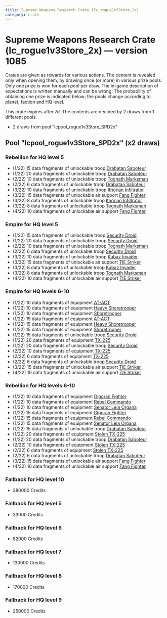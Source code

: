 ```yaml
---
title: Supreme Weapons Research Crate (lc_rogue1v3Store_2x)
category: crate
---
```


# Supreme Weapons Research Crate (lc_rogue1v3Store_2x) — version 1085

Crates are given as rewards for various actions. The content is revealed only when opening them, by drawing once (or more) in various prize pools. Only one prize is won for each pool per draw. The in-game description of expectations is written manually and can be wrong. The probability of obtaining one prize is indicated below; the pools change according to planet, faction and HQ level.

This crate expires after 7d. The contents are decided by 2 draws from 1 different pools.
  * 2 draws from pool "lcpool_rogue1v3Store_SPD2x"

## Pool "lcpool_rogue1v3Store_SPD2x" (x2 draws)

### Rebellion for HQ level 5

  * (1/22) 15 data fragments of unlockable troop [Drabatan Saboteur](BigMouthAlien)
  * (1/22) 20 data fragments of unlockable troop [Drabatan Saboteur](BigMouthAlien)
  * (2/22) 10 data fragments of unlockable troop [Tognath Marksman](RebelTognath)
  * (2/22) 6 data fragments of unlockable troop [Drabatan Saboteur](BigMouthAlien)
  * (3/22) 10 data fragments of unlockable troop [Ithorian Infiltrator](IthorianInfiltrator)
  * (3/22) 15 data fragments of unlockable air support [Fang Fighter](FangFighter)
  * (3/22) 8 data fragments of unlockable troop [Ithorian Infiltrator](IthorianInfiltrator)
  * (3/22) 8 data fragments of unlockable troop [Tognath Marksman](RebelTognath)
  * (4/22) 10 data fragments of unlockable air support [Fang Fighter](FangFighter)

### Empire for HQ level 5

  * (1/22) 15 data fragments of unlockable troop [Security Droid](SecurityDroid)
  * (1/22) 20 data fragments of unlockable troop [Security Droid](SecurityDroid)
  * (2/22) 10 data fragments of unlockable troop [Tognath Marksman](EmpireTognath)
  * (2/22) 6 data fragments of unlockable troop [Security Droid](SecurityDroid)
  * (3/22) 10 data fragments of unlockable troop [Kubaz Invader](KubazInvader)
  * (3/22) 15 data fragments of unlockable air support [TIE Striker](AtmosMig)
  * (3/22) 8 data fragments of unlockable troop [Kubaz Invader](KubazInvader)
  * (3/22) 8 data fragments of unlockable troop [Tognath Marksman](EmpireTognath)
  * (4/22) 10 data fragments of unlockable air support [TIE Striker](AtmosMig)

### Empire for HQ levels 6-10

  * (1/22) 10 data fragments of equipment [AT-ACT](eqpEmpireCargoGreatDane)
  * (1/22) 10 data fragments of equipment [Heavy Shoretrooper](eqpEmpirePentagonHeavyTrooper)
  * (1/22) 10 data fragments of equipment [Shoretrooper](eqpEmpirePentagonTrooper)
  * (1/22) 15 data fragments of equipment [AT-ACT](eqpEmpireCargoGreatDane)
  * (1/22) 15 data fragments of equipment [Heavy Shoretrooper](eqpEmpirePentagonHeavyTrooper)
  * (1/22) 15 data fragments of equipment [Shoretrooper](eqpEmpirePentagonTrooper)
  * (1/22) 15 data fragments of unlockable troop [Security Droid](SecurityDroid)
  * (1/22) 20 data fragments of equipment [TX-225](eqpEmpireHovertank)
  * (1/22) 20 data fragments of unlockable troop [Security Droid](SecurityDroid)
  * (2/22) 10 data fragments of equipment [TX-225](eqpEmpireHovertank)
  * (2/22) 6 data fragments of equipment [TX-225](eqpEmpireHovertank)
  * (2/22) 6 data fragments of unlockable troop [Security Droid](SecurityDroid)
  * (3/22) 15 data fragments of unlockable air support [TIE Striker](AtmosMig)
  * (4/22) 10 data fragments of unlockable air support [TIE Striker](AtmosMig)

### Rebellion for HQ levels 6-10

  * (1/22) 10 data fragments of equipment [Gigoran Fighter](eqpRebelShaggyAlien)
  * (1/22) 10 data fragments of equipment [Rebel Commando](eqpRebelPentagonSoldier)
  * (1/22) 10 data fragments of equipment [Senator Leia Organa](eqpRebelDiplomat)
  * (1/22) 15 data fragments of equipment [Gigoran Fighter](eqpRebelShaggyAlien)
  * (1/22) 15 data fragments of equipment [Rebel Commando](eqpRebelPentagonSoldier)
  * (1/22) 15 data fragments of equipment [Senator Leia Organa](eqpRebelDiplomat)
  * (1/22) 15 data fragments of unlockable troop [Drabatan Saboteur](BigMouthAlien)
  * (1/22) 20 data fragments of equipment [Stolen TX-225](eqpRebelHovertank)
  * (1/22) 20 data fragments of unlockable troop [Drabatan Saboteur](BigMouthAlien)
  * (2/22) 10 data fragments of equipment [Stolen TX-225](eqpRebelHovertank)
  * (2/22) 6 data fragments of equipment [Stolen TX-225](eqpRebelHovertank)
  * (2/22) 6 data fragments of unlockable troop [Drabatan Saboteur](BigMouthAlien)
  * (3/22) 15 data fragments of unlockable air support [Fang Fighter](FangFighter)
  * (4/22) 10 data fragments of unlockable air support [Fang Fighter](FangFighter)

### Fallback for HQ level 10

  * 380000 Credits

### Fallback for HQ level 5

  * 33000 Credits

### Fallback for HQ level 6

  * 82000 Credits

### Fallback for HQ level 7

  * 130000 Credits

### Fallback for HQ level 8

  * 170000 Credits

### Fallback for HQ level 9

  * 250000 Credits